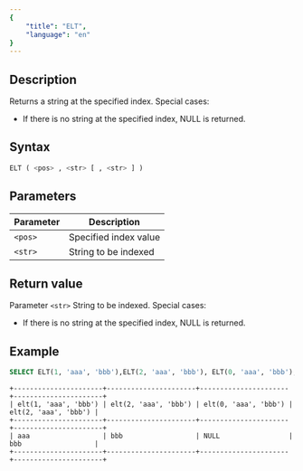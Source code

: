 ```yaml
---
{
    "title": "ELT",
    "language": "en"
}
---
```


## Description

Returns a string at the specified index. Special cases:

- If there is no string at the specified index, NULL is returned.

## Syntax

```sql
ELT ( <pos> , <str> [ , <str> ] )
```

## Parameters

| Parameter | Description |
|-----------|------------|
| `<pos>`   | Specified index value |
| `<str>`   | String to be indexed |

## Return value

Parameter `<str>` String to be indexed. Special cases:

- If there is no string at the specified index, NULL is returned.

## Example

```sql
SELECT ELT(1, 'aaa', 'bbb'),ELT(2, 'aaa', 'bbb'), ELT(0, 'aaa', 'bbb'),ELT(2, 'aaa', 'bbb')
```

```text
+----------------------+----------------------+----------------------+----------------------+
| elt(1, 'aaa', 'bbb') | elt(2, 'aaa', 'bbb') | elt(0, 'aaa', 'bbb') | elt(2, 'aaa', 'bbb') |
+----------------------+----------------------+----------------------+----------------------+
| aaa                  | bbb                  | NULL                 | bbb                  |
+----------------------+----------------------+----------------------+----------------------+
```
